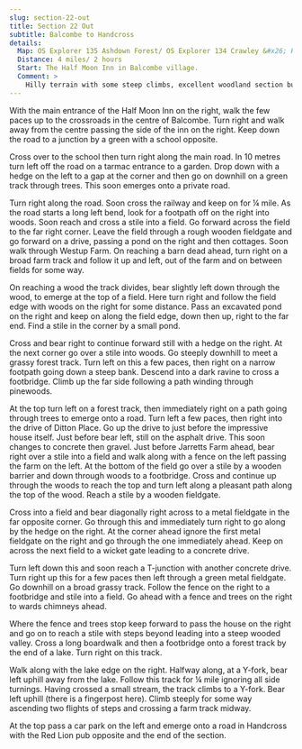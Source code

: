 ```yaml
---
slug: section-22-out
title: Section 22 Out
subtitle: Balcombe to Handcross
details:
  Map: OS Explorer 135 Ashdown Forest/ OS Explorer 134 Crawley &#x26; Horsham
  Distance: 4 miles/ 2 hours
  Start: The Half Moon Inn in Balcombe village.
  Comment: >
    Hilly terrain with some steep climbs, excellent woodland section but many stiles, good views, mostly pasture with livestock, Nymans Gardens are open to the public.
---
```

With the main entrance of the Half Moon Inn on the right, walk the few paces up to the crossroads in the centre of Balcombe. Turn right and walk away from the centre passing the side of the inn on the right. Keep down the road to a junction by a green with a school opposite.

Cross over to the school then turn right along the main road. In 10 metres turn left off the road on a tarmac entrance to a garden. Drop down with a hedge on the left to a gap at the corner and then go on downhill on a green track through trees. This soon emerges onto a private road.

Turn right along the road. Soon cross the railway and keep on for ¼ mile. As the road starts a long left bend, look for a footpath off on the right into woods. Soon reach and cross a stile into a field. Go forward across the field to the far right corner. Leave the field through a rough wooden fieldgate and go forward on a drive, passing a pond on the right and then cottages. Soon walk through Westup Farm. On reaching a barn dead ahead, turn right on a broad farm track and follow it up and left, out of the farm and on between fields for some way.

On reaching a wood the track divides, bear slightly left down through the wood, to emerge at the top of a field. Here turn right and follow the field edge with woods on the right for some distance. Pass an excavated pond on the right and keep on along the field edge, down then up, right to the far end. Find a stile in the corner by a small pond.

Cross and bear right to continue forward still with a hedge on the right. At the next corner go over a stile into woods. Go steeply downhill to meet a grassy forest track. Turn left on this a few paces, then right on a narrow footpath going down a steep bank. Descend into a dark ravine to cross a footbridge. Climb up the far side following a path winding through pinewoods.

At the top turn left on a forest track, then immediately right on a path going through trees to emerge onto a road. Turn left a few paces, then right into the drive of Ditton Place. Go up the drive to just before the impressive house itself. Just before bear left, still on the asphalt drive. This soon changes to concrete then gravel. Just before Jarretts Farm ahead, bear right over a stile into a field and walk along with a fence on the left passing the farm on the left. At the bottom of the field go over a stile by a wooden barrier and down through woods to a footbridge. Cross and continue up through the woods to reach the top and turn left along a pleasant path along the top of the wood. Reach a stile by a wooden fieldgate.

Cross into a field and bear diagonally right across to a metal fieldgate in the far opposite corner. Go through this and immediately turn right to go along by the hedge on the right. At the corner ahead ignore the first metal fieldgate on the right and go through the one immediately ahead. Keep on across the next field to a wicket gate leading to a concrete drive.

Turn left down this and soon reach a T-junction with another concrete drive. Turn right up this for a few paces then left through a green metal fieldgate. Go downhill on a broad grassy track. Follow the fence on the right to a footbridge and stile into a field. Go ahead with a fence and trees on the right to wards chimneys ahead.

Where the fence and trees stop keep forward to pass the house on the right and go on to reach a stile with steps beyond leading into a steep wooded valley. Cross a long boardwalk and then a footbridge onto a forest track by the end of a lake. Turn right on this track.

Walk along with the lake edge on the right. Halfway along, at a Y-fork, bear left uphill away from the lake. Follow this track for ¼ mile ignoring all side turnings. Having crossed a small stream, the track climbs to a Y-fork. Bear left uphill (there is a fingerpost here). Climb steeply for some way ascending two flights of steps and crossing a farm track midway.

At the top pass a car park on the left and emerge onto a road in Handcross with the Red Lion pub opposite and the end of the section.

